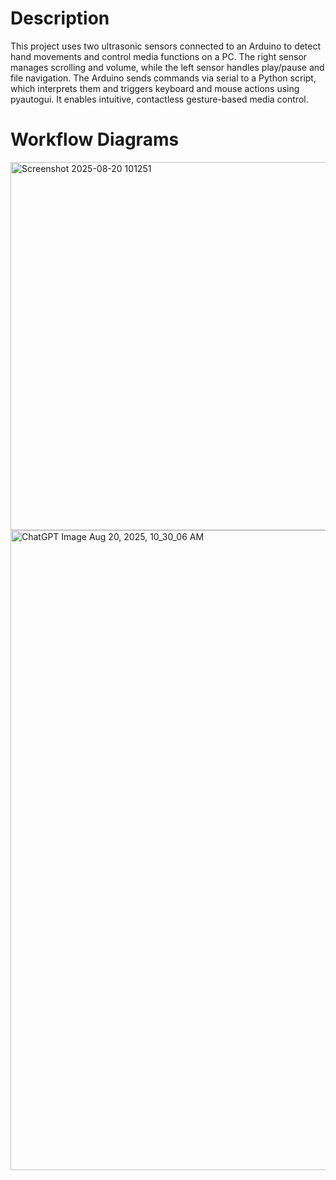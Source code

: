 # Description

This project uses two ultrasonic sensors connected to an Arduino to detect hand movements and control media functions on a PC. The right sensor manages scrolling and volume, while the left sensor handles play/pause and file navigation. The Arduino sends commands via serial to a Python script, which interprets them and triggers keyboard and mouse actions using pyautogui. It enables intuitive, contactless gesture-based media control.

# Workflow Diagrams
<img width="615" height="589" alt="Screenshot 2025-08-20 101251" src="https://github.com/user-attachments/assets/7715324e-c7da-460b-a04f-80bff40e49c6" />
<img width="1536" height="1024" alt="ChatGPT Image Aug 20, 2025, 10_30_06 AM" src="https://github.com/user-attachments/assets/7024fd54-19f7-4e4d-b216-776dc0c28452" />
